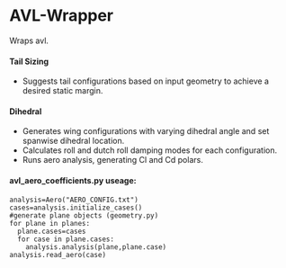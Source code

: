 # AVL-Wrapper
Wraps avl.

#### Tail Sizing
- Suggests tail configurations based on input geometry to achieve a desired static margin.

#### Dihedral
- Generates wing configurations with varying dihedral angle and set spanwise dihedral location. 
- Calculates roll and dutch roll damping modes for each configuration.
- Runs aero analysis, generating Cl and Cd polars.


#### avl_aero_coefficients.py useage:

```
analysis=Aero("AERO_CONFIG.txt")
cases=analysis.initialize_cases()
#generate plane objects (geometry.py)
for plane in planes:
  plane.cases=cases
  for case in plane.cases:
    analysis.analysis(plane,plane.case)
analysis.read_aero(case)
```
